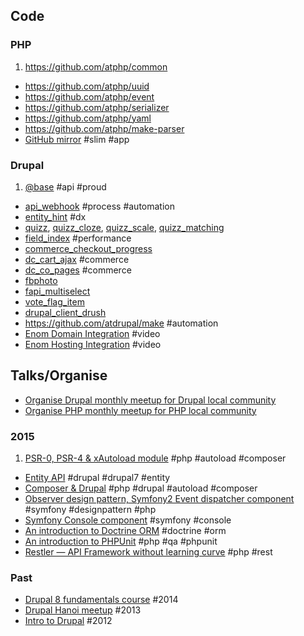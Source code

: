 ## Code

### PHP

1. https://github.com/atphp/common
- https://github.com/atphp/uuid
- https://github.com/atphp/event
- https://github.com/atphp/serializer
- https://github.com/atphp/yaml
- https://github.com/atphp/make-parser
- [GitHub mirror](https://github.com/atphp/github-mirror) #slim #app

### Drupal

1. [@base](https://github.com/atdrupal/at_base.module) #api #proud
- [api_webhook](http://dgo.to/api_webhook) #process #automation
- [entity_hint](http://dgo.to/entity_hint) #dx
- [quizz](http://dgo.to/quizz), [quizz_cloze](http://dgo.to/quizz_cloze), [quizz_scale](http://dgo.to/quizz_scale), [quizz_matching](http://dgo.to/quizz_matching)
- [field_index](http://dgo.to/field_index) #performance
- [commerce_checkout_progress](http://dgo.to/commerce_checkout_progress)
- [dc_cart_ajax](http://dgo.to/dc_cart_ajax) #commerce
- [dc_co_pages](http://dgo.to/dc_co_pages) #commerce
- [fbphoto](http://dgo.to/fbphoto)
- [fapi_multiselect](http://dgo.to/fapi_multiselect)
- [vote_flag_item](http://dgo.to/vote_flag_item)
- [drupal_client_drush](http://dgo.to/drupal_client_drush)
- https://github.com/atdrupal/make #automation
- [Enom Domain Integration](http://youtu.be/8_Fh0d912HI) #video
- [Enom Hosting Integration](http://youtu.be/RetKJledrkA) #video

## Talks/Organise

- [Organise Drupal monthly meetup for Drupal local community](https://www.facebook.com/groups/drupalvn/events/)
- [Organise PHP monthly meetup for PHP local community](http://www.meetup.com/PHP-Saigon/)


### 2015

1. [PSR-0, PSR-4 & xAutoload module](http://slides.com/andytruong/psr-0-psr-4-and-composer) #php #autoload #composer
- [Entity API](https://hackpad.com/Entity-API-mwibBSkJ2uK) #drupal #drupal7 #entity
- [Composer & Drupal](https://hackpad.com/Composer-Drupal-xNseeMzik0c) #php #drupal #autoload #composer
- [Observer design pattern, Symfony2 Event dispatcher component](https://hackpad.com/Event-dispatcher-rScfEsuXLWn) #symfony #designpattern #php
- [Symfony Console component](http://slides.com/andytruong/sf2-console) #symfony #console
- [An introduction to Doctrine ORM](http://slides.com/andytruong/doctrine-orm) #doctrine #orm
- [An introduction to PHPUnit](http://slides.com/andytruong/intro-to-phpunit) #php #qa #phpunit
- [Restler — API Framework without learning curve](http://slides.com/andytruong/restler) #php #rest

### Past

- [Drupal 8 fundamentals course](https://www.facebook.com/10152632948367122) #2014
- [Drupal Hanoi meetup](https://www.facebook.com/events/512881438767738/) #2013
- [Intro to Drupal](http://j.mp/UOVSnu) #2012
